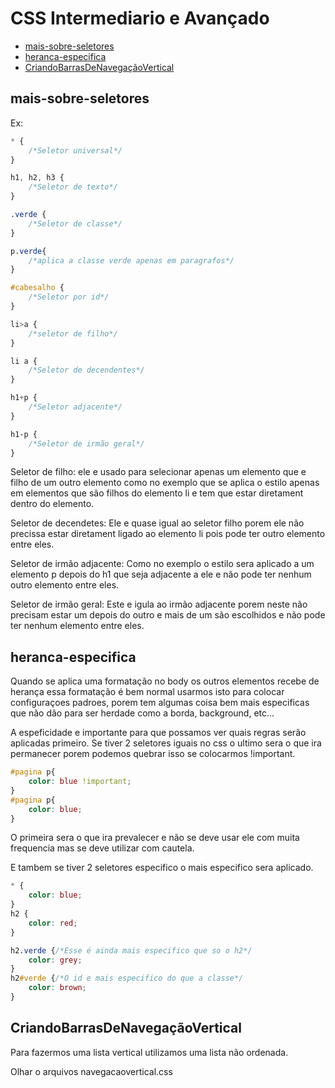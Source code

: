 # CSS Intermediario e Avançado

* [mais-sobre-seletores](#mais-sobre-seletores)
* [heranca-especifica](#heranca-especifica)
* [CriandoBarrasDeNavegaçãoVertical](#CriandoBarrasDeNavegaçãoVertical)



## mais-sobre-seletores

Ex: 

```css
* {
    /*Seletor universal*/
}

h1, h2, h3 {
    /*Seletor de texto*/
}

.verde {
    /*Seletor de classe*/
}

p.verde{
    /*aplica a classe verde apenas em paragrafos*/
}

#cabesalho {
    /*Seletor por id*/
}

li>a {
    /*seletor de filho*/
}

li a {
    /*Seletor de decendentes*/
}

h1+p {
    /*Seletor adjacente*/
}

h1-p {
    /*Seletor de irmão geral*/
}


```

Seletor de filho: ele e usado para selecionar apenas um elemento que e filho de um outro elemento como no exemplo que se aplica o estilo apenas em elementos que são filhos do elemento li e tem que estar diretament dentro do elemento.

Seletor de decendetes: Ele e quase igual ao seletor filho porem ele não precissa estar diretament ligado ao elemento li pois pode ter outro elemento entre eles.

Seletor de irmão adjacente: Como no exemplo o estilo sera aplicado a um elemento p depois do h1 que seja adjacente a ele e não pode ter nenhum outro elemento entre eles.

Seletor de irmão geral: Este e igula ao irmão adjacente porem neste não precisam estar um depois do outro e mais de um são escolhidos e não pode ter nenhum elemento entre eles.

## heranca-especifica

Quando se aplica uma formatação no body os outros elementos recebe de herança essa formatação é bem normal usarmos isto para colocar configuraçoes padroes, porem tem algumas coisa bem mais especificas que não dão para ser herdade como a borda, background, etc...

A espeficidade e importante para que possamos ver quais regras serão aplicadas primeiro. Se tiver 2 seletores iguais no css o ultimo sera o que ira permanecer porem podemos quebrar isso se colocarmos !important.

```css
#pagina p{
    color: blue !important;
}
#pagina p{
    color: blue;
}
```

O primeira sera o que ira prevalecer e não se deve usar ele com muita frequencia mas se deve utilizar com cautela.

E tambem se tiver 2 seletores especifico o mais especifico sera aplicado.

```css
* {
    color: blue;
}
h2 {
    color: red;
}

h2.verde {/*Esse é ainda mais especifico que so o h2*/
    color: grey;
}
h2#verde {/*O id e mais especifico do que a classe*/
    color: brown;
} 
```

## CriandoBarrasDeNavegaçãoVertical

Para fazermos uma lista vertical utilizamos uma lista não ordenada.

Olhar o arquivos navegacaovertical.css
